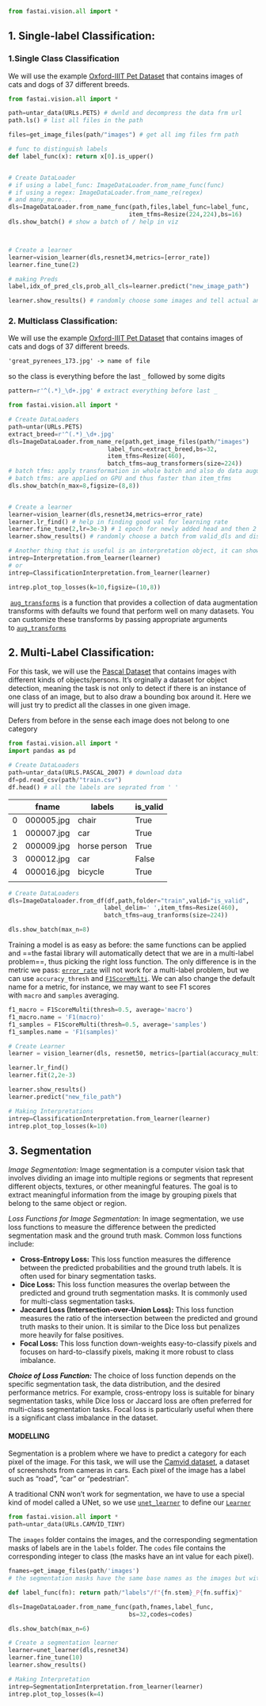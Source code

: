 
```python
from fastai.vision.all import *
```

## 1. Single-label Classification:

### 1.Single Class Classification

We will use the example [Oxford-IIIT Pet Dataset](https://www.robots.ox.ac.uk/~vgg/data/pets/) that contains images of cats and dogs of 37 different breeds.

```python
from fastai.vision.all import *

path=untar_data(URLs.PETS) # dwnld and decompress the data frm url
path.ls() # list all files in the path

files=get_image_files(path/"images") # get all img files frm path

# func to distinguish labels
def label_func(x): return x[0].is_upper()


# Create DataLoader
# if using a label_func: ImageDataLoader.from_name_func(func)
# if using a regex: ImageDataLoader.from_name_re(regex)
# and many_more...
dls=ImageDataLoader.from_name_func(path,files,label_func=label_func,
								  item_tfms=Resize(224,224),bs=16)
dls.show_batch() # show a batch of / help in viz



# Create a learner
learner=vision_learner(dls,resnet34,metrics=[error_rate])
learner.fine_tune(2)

# making Preds
label,idx_of_pred_cls,prob_all_cls=learner.predict("new_image_path")

learner.show_results() # randomly choose some images and tell actual and predicted value
```

### 2. Multiclass Classification:
We will use the example [Oxford-IIIT Pet Dataset](https://www.robots.ox.ac.uk/~vgg/data/pets/) that contains images of cats and dogs of 37 different breeds.

```cmd
'great_pyrenees_173.jpg' -> name of file
```

so the class is everything before the last `_` followed by some digits

```python
pattern=r'^(.*)_\d+.jpg' # extract everything before last _
```

```python
from fastai.vision.all import *

# Create DataLoaders
path=untar(URLs.PETS)
extract_breed=r'^(.*)_\d+.jpg'
dls=ImageDataLoader.from_name_re(path,get_image_files(path/"images")
							label_func=extract_breed,bs=32,
							item_tfms=Resize(460),
							batch_tfms=aug_transformers(size=224))
# batch tfms: apply transformation in whole batch and also do data augumentation
# batch tfms: are applied on GPU and thus faster than item_tfms
dls.show_batch(n_max=8,figsize=(8,8))


# Create a learner
learner=vision_learner(dls,resnet34,metrics=error_rate)
learner.lr_find() # help in finding good val for learning rate
learner.fine_tune(2,lr=3e-3) # 1 epoch for newly added head and then 2 epochs for wholde model with passed lr
learner.show_results() # randomly choose a batch from valid_dls and display over it

# Another thing that is useful is an interpretation object, it can show us where the model made the worse predictions:
intrep=Interpretation.from_learner(learner)
# or
intrep=ClassificationInterpretation.from_learner(learner)

intrep.plot_top_losses(k=10,figsize=(10,8))
```

 [`aug_transforms`](https://docs.fast.ai/vision.augment.html#aug_transforms) is a function that provides a collection of data augmentation transforms with defaults we found that perform well on many datasets. You can customize these transforms by passing appropriate arguments to [`aug_transforms`](https://docs.fast.ai/vision.augment.html#aug_transforms)

## 2. Multi-Label Classification:

For this task, we will use the [Pascal Dataset](http://host.robots.ox.ac.uk/pascal/VOC/) that contains images with different kinds of objects/persons. It’s orginally a dataset for object detection, meaning the task is not only to detect if there is an instance of one class of an image, but to also draw a bounding box around it. Here we will just try to predict all the classes in one given image.

Defers from before in the sense each image does not belong to one category

```python
from fastai.vision.all import *
import pandas as pd

# Create DataLoaders
path=untar_data(URLS.PASCAL_2007) # download data
df=pd.read_csv(path/"train.csv")
df.head() # all the labels are seprated from ' '
```

|     | fname      | labels       | is_valid<br> |
| --- | ---------- | ------------ | ------------ |
| 0   | 000005.jpg | chair        | True         |
| 1   | 000007.jpg | car          | True         |
| 2   | 000009.jpg | horse person | True         |
| 3   | 000012.jpg | car          | False        |
| 4   | 000016.jpg | bicycle      | True         |
|     |            |              |              |
```python
# Create DataLoaders
dls=ImageDataloader.from_df(df,path,folder="train",valid="is_valid",
						   label_delim=' ',item_tfms=Resize(460),
						   batch_tfms=aug_tranforms(size=224))

dls.show_batch(max_n=8)
```

Training a model is as easy as before: the same functions can be applied and ==the fastai library will automatically detect that we are in a multi-label problem==, thus picking the right loss function. The only difference is in the metric we pass: [`error_rate`](https://docs.fast.ai/metrics.html#error_rate) will not work for a multi-label problem, but we can use `accuracy_thresh` and [`F1ScoreMulti`](https://docs.fast.ai/metrics.html#f1scoremulti). We can also change the default name for a metric, for instance, we may want to see F1 scores with `macro` and `samples` averaging.

```python
f1_macro = F1ScoreMulti(thresh=0.5, average='macro')
f1_macro.name = 'F1(macro)' 
f1_samples = F1ScoreMulti(thresh=0.5, average='samples')
f1_samples.name = 'F1(samples)'

# Create Learner
learner = vision_learner(dls, resnet50, metrics=[partial(accuracy_multi, thresh=0.5), f1_macro, f1_samples])

learner.lr_find()
learner.fit(2,2e-3)

learner.show_results()
learner.predict("new_file_path")

# Making Interpretations
intrep=ClassificationInterpretation.from_learner(learner)
intrep.plot_top_losses(k=10)
```

## 3. Segmentation

*Image Segmentation:*
Image segmentation is a computer vision task that involves dividing an image into multiple regions or segments that represent different objects, textures, or other meaningful features. The goal is to extract meaningful information from the image by grouping pixels that belong to the same object or region.

*Loss Functions for Image Segmentation:*
In image segmentation, we use loss functions to measure the difference between the predicted segmentation mask and the ground truth mask. Common loss functions include:

* **Cross-Entropy Loss:** This loss function measures the difference between the predicted probabilities and the ground truth labels. It is often used for binary segmentation tasks.
* **Dice Loss:** This loss function measures the overlap between the predicted and ground truth segmentation masks. It is commonly used for multi-class segmentation tasks.
* **Jaccard Loss (Intersection-over-Union Loss):** This loss function measures the ratio of the intersection between the predicted and ground truth masks to their union. It is similar to the Dice loss but penalizes more heavily for false positives.
* **Focal Loss:** This loss function down-weights easy-to-classify pixels and focuses on hard-to-classify pixels, making it more robust to class imbalance.

***Choice of Loss Function:***
The choice of loss function depends on the specific segmentation task, the data distribution, and the desired performance metrics. For example, cross-entropy loss is suitable for binary segmentation tasks, while Dice loss or Jaccard loss are often preferred for multi-class segmentation tasks. Focal loss is particularly useful when there is a significant class imbalance in the dataset.

#### MODELLING
Segmentation is a problem where we have to predict a category for each pixel of the image. For this task, we will use the [Camvid dataset](http://mi.eng.cam.ac.uk/research/projects/VideoRec/CamVid/), a dataset of screenshots from cameras in cars. Each pixel of the image has a label such as “road”, “car” or “pedestrian”.

A traditional CNN won’t work for segmentation, we have to use a special kind of model called a UNet, so we use [`unet_learner`](https://docs.fast.ai/vision.learner.html#unet_learner) to define our [`Learner`](https://docs.fast.ai/learner.html#learner)

```python
from fastai.vision.all import *
path=untar_data(URLs.CAMVID_TINY)
```

The `images` folder contains the images, and the corresponding segmentation masks of labels are in the `labels` folder. The `codes` file contains the corresponding integer to class (the masks have an int value for each pixel).

```python
fnames=get_image_files(path/'images')
# the segmentation masks have the same base names as the images but with an extra `_P`, so we can define a label function

def label_func(fn): return path/"labels"/f"{fn.stem}_P{fn.suffix}"

dls=ImageDataLoader.from_name_func(path,fnames,label_func,
								  bs=32,codes=codes)

dls.show_batch(max_n=6)

# Create a segmentation learner
learner=unet_learner(dls,resnet34)
learner.fine_tune(10)
learner.show_results()

# Making Interpretation
intrep=SegmentationInterpretation.from_learner(learner)
intrep.plot_top_losses(k=4)

```
